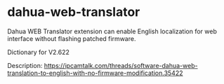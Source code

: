# dahua-web-translator
Dahua WEB Translator extension can enable English localization for web interface without flashing patched firmware.

Dictionary for V2.622

Description:
https://ipcamtalk.com/threads/software-dahua-web-translation-to-english-with-no-firmware-modification.35422

